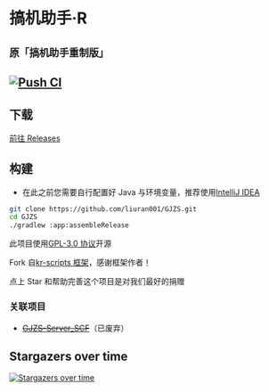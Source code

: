 # 搞机助手·R

## `原「搞机助手重制版」`

## [![Push CI](https://github.com/liuran001/GJZS/actions/workflows/push_ci.yml/badge.svg)](https://github.com/liuran001/GJZS/actions/workflows/push_ci.yml)

## 下载

[前往 Releases](https://github.com/liuran001/GJZS/releases)

## 构建

- 在此之前您需要自行配置好 Java 与环境变量，推荐使用[IntelliJ IDEA](https://www.jetbrains.com/zh-cn/idea/)

```bash
git clone https://github.com/liuran001/GJZS.git
cd GJZS
./gradlew :app:assembleRelease
```

此项目使用[GPL-3.0 协议](https://github.com/liuran001/GJZS/blob/main/LICENSE)开源

Fork 自[kr-scripts 框架](https://github.com/helloklf/kr-scripts)，感谢框架作者！

点上 Star 和帮助完善这个项目是对我们最好的捐赠

### 关联项目

- [~~GJZS-Server_SCF~~](https://github.com/liuran001/GJZS-Server_SCF)（已废弃）

## Stargazers over time

[![Stargazers over time](https://starchart.cc/liuran001/GJZS.svg)](https://starchart.cc/liuran001/GJZS)
